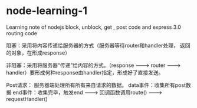 # node-learning-1
Learning note of nodejs block, unblock, get , post code and express 3.0 routing code

阻塞：采用将内容传递给服务器的方式（服务器等待router和handler处理， 返回的对象，在形成response）

非阻塞：采用将服务器“传递”给内容的方式。（response ---> router ---> handler）要形成何种response由handler指定，形成好了直接发送。

Post请求：
	服务器端处理所有所有来自请求的数据。
	data事件：收集所有post数据
	end事件：收集完毕，触发end ---> 回调函数调用route() ---> requestHandler()